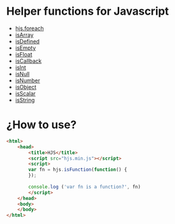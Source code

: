 Helper functions for Javascript
======
- [hjs.foreach](https://github.com/olaferlandsen/Helper-function-for-Javascript/wiki/hjs.foreach)
- [isArray](https://github.com/olaferlandsen/Helper-function-for-Javascript/wiki/hjs.isArray)
- [isDefined](https://github.com/olaferlandsen/Helper-function-for-Javascript/wiki/hjs.isdefined)
- [isEmpty](https://github.com/olaferlandsen/Helper-function-for-Javascript/wiki/hjs.isempty)
- [isFloat](https://github.com/olaferlandsen/Helper-function-for-Javascript/wiki/hjs.isFloat)
- [isCallback](https://github.com/olaferlandsen/Helper-function-for-Javascript/wiki/hjs.iscallback)
- [isInt](https://github.com/olaferlandsen/Helper-function-for-Javascript/wiki/hjs.isint)
- [isNull](https://github.com/olaferlandsen/Helper-function-for-Javascript/wiki/hjs.isnull)
- [isNumber](https://github.com/olaferlandsen/Helper-function-for-Javascript/wiki/hjs.isnumber)
- [isObject](https://github.com/olaferlandsen/Helper-function-for-Javascript/wiki/hjs.isobject)
- [isScalar](https://github.com/olaferlandsen/Helper-function-for-Javascript/wiki/hjs.isscalar)
- [isString](https://github.com/olaferlandsen/Helper-function-for-Javascript/wiki/hjs.isstring)


¿How to use?
====
```html
<html>
    <head>
        <title>HJS</title>
        <script src="hjs.min.js"></script>
        <script>
        var fn = hjs.isFunction(function() {
        });
        
        console.log ('var fn is a function?', fn) 
        </script>
    </head>
    <body>
    </body>
</html>
```
